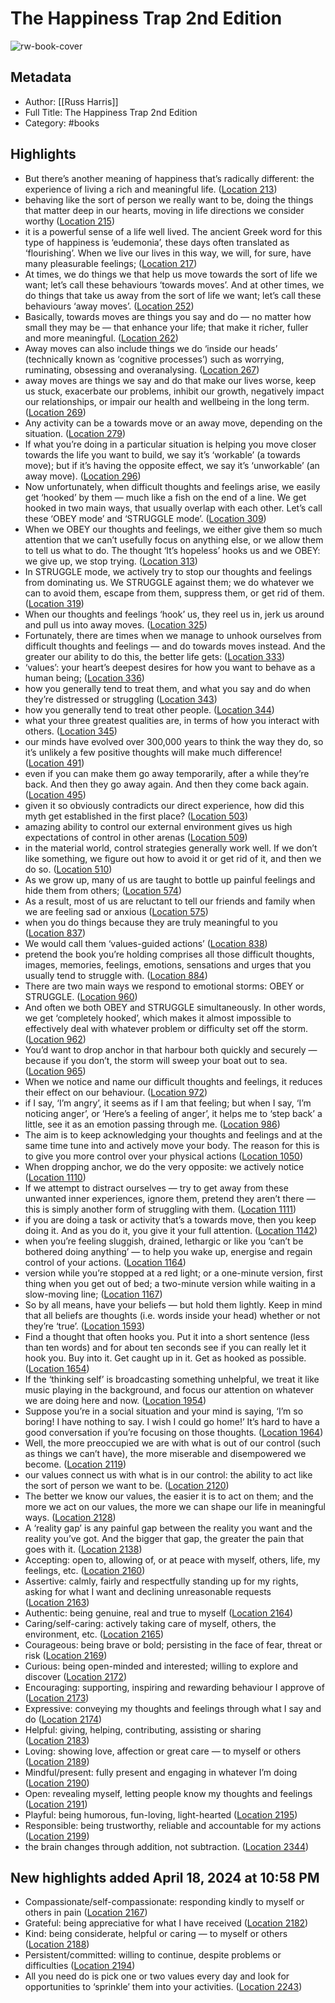 # The Happiness Trap 2nd Edition

![rw-book-cover](https://m.media-amazon.com/images/I/71+7Ruk4krL._SY160.jpg)

## Metadata
- Author: [[Russ Harris]]
- Full Title: The Happiness Trap 2nd Edition
- Category: #books

## Highlights
- But there’s another meaning of happiness that’s radically different: the experience of living a rich and meaningful life. ([Location 213](https://readwise.io/to_kindle?action=open&asin=B098TK7QYM&location=213))
- behaving like the sort of person we really want to be, doing the things that matter deep in our hearts, moving in life directions we consider worthy ([Location 215](https://readwise.io/to_kindle?action=open&asin=B098TK7QYM&location=215))
- it is a powerful sense of a life well lived. The ancient Greek word for this type of happiness is ‘eudemonia’, these days often translated as ‘flourishing’. When we live our lives in this way, we will, for sure, have many pleasurable feelings; ([Location 217](https://readwise.io/to_kindle?action=open&asin=B098TK7QYM&location=217))
- At times, we do things we that help us move towards the sort of life we want; let’s call these behaviours ‘towards moves’. And at other times, we do things that take us away from the sort of life we want; let’s call these behaviours ‘away moves’. ([Location 252](https://readwise.io/to_kindle?action=open&asin=B098TK7QYM&location=252))
- Basically, towards moves are things you say and do — no matter how small they may be — that enhance your life; that make it richer, fuller and more meaningful. ([Location 262](https://readwise.io/to_kindle?action=open&asin=B098TK7QYM&location=262))
- Away moves can also include things we do ‘inside our heads’ (technically known as ‘cognitive processes’) such as worrying, ruminating, obsessing and overanalysing. ([Location 267](https://readwise.io/to_kindle?action=open&asin=B098TK7QYM&location=267))
- away moves are things we say and do that make our lives worse, keep us stuck, exacerbate our problems, inhibit our growth, negatively impact our relationships, or impair our health and wellbeing in the long term. ([Location 269](https://readwise.io/to_kindle?action=open&asin=B098TK7QYM&location=269))
- Any activity can be a towards move or an away move, depending on the situation. ([Location 279](https://readwise.io/to_kindle?action=open&asin=B098TK7QYM&location=279))
- If what you’re doing in a particular situation is helping you move closer towards the life you want to build, we say it’s ‘workable’ (a towards move); but if it’s having the opposite effect, we say it’s ‘unworkable’ (an away move). ([Location 296](https://readwise.io/to_kindle?action=open&asin=B098TK7QYM&location=296))
- Now unfortunately, when difficult thoughts and feelings arise, we easily get ‘hooked’ by them — much like a fish on the end of a line. We get hooked in two main ways, that usually overlap with each other. Let’s call these ‘OBEY mode’ and ‘STRUGGLE mode’. ([Location 309](https://readwise.io/to_kindle?action=open&asin=B098TK7QYM&location=309))
- When we OBEY our thoughts and feelings, we either give them so much attention that we can’t usefully focus on anything else, or we allow them to tell us what to do. The thought ‘It’s hopeless’ hooks us and we OBEY: we give up, we stop trying. ([Location 313](https://readwise.io/to_kindle?action=open&asin=B098TK7QYM&location=313))
- In STRUGGLE mode, we actively try to stop our thoughts and feelings from dominating us. We STRUGGLE against them; we do whatever we can to avoid them, escape from them, suppress them, or get rid of them. ([Location 319](https://readwise.io/to_kindle?action=open&asin=B098TK7QYM&location=319))
- When our thoughts and feelings ‘hook’ us, they reel us in, jerk us around and pull us into away moves. ([Location 325](https://readwise.io/to_kindle?action=open&asin=B098TK7QYM&location=325))
- Fortunately, there are times when we manage to unhook ourselves from difficult thoughts and feelings — and do towards moves instead. And the greater our ability to do this, the better life gets: ([Location 333](https://readwise.io/to_kindle?action=open&asin=B098TK7QYM&location=333))
- ‘values’: your heart’s deepest desires for how you want to behave as a human being; ([Location 336](https://readwise.io/to_kindle?action=open&asin=B098TK7QYM&location=336))
- how you generally tend to treat them, and what you say and do when they’re distressed or struggling ([Location 343](https://readwise.io/to_kindle?action=open&asin=B098TK7QYM&location=343))
- how you generally tend to treat other people. ([Location 344](https://readwise.io/to_kindle?action=open&asin=B098TK7QYM&location=344))
- what your three greatest qualities are, in terms of how you interact with others. ([Location 345](https://readwise.io/to_kindle?action=open&asin=B098TK7QYM&location=345))
- our minds have evolved over 300,000 years to think the way they do, so it’s unlikely a few positive thoughts will make much difference! ([Location 491](https://readwise.io/to_kindle?action=open&asin=B098TK7QYM&location=491))
- even if you can make them go away temporarily, after a while they’re back. And then they go away again. And then they come back again. ([Location 495](https://readwise.io/to_kindle?action=open&asin=B098TK7QYM&location=495))
- given it so obviously contradicts our direct experience, how did this myth get established in the first place? ([Location 503](https://readwise.io/to_kindle?action=open&asin=B098TK7QYM&location=503))
- amazing ability to control our external environment gives us high expectations of control in other arenas ([Location 509](https://readwise.io/to_kindle?action=open&asin=B098TK7QYM&location=509))
- in the material world, control strategies generally work well. If we don’t like something, we figure out how to avoid it or get rid of it, and then we do so. ([Location 510](https://readwise.io/to_kindle?action=open&asin=B098TK7QYM&location=510))
- As we grow up, many of us are taught to bottle up painful feelings and hide them from others; ([Location 574](https://readwise.io/to_kindle?action=open&asin=B098TK7QYM&location=574))
- As a result, most of us are reluctant to tell our friends and family when we are feeling sad or anxious ([Location 575](https://readwise.io/to_kindle?action=open&asin=B098TK7QYM&location=575))
- when you do things because they are truly meaningful to you ([Location 837](https://readwise.io/to_kindle?action=open&asin=B098TK7QYM&location=837))
- We would call them ‘values-guided actions’ ([Location 838](https://readwise.io/to_kindle?action=open&asin=B098TK7QYM&location=838))
- pretend the book you’re holding comprises all those difficult thoughts, images, memories, feelings, emotions, sensations and urges that you usually tend to struggle with. ([Location 884](https://readwise.io/to_kindle?action=open&asin=B098TK7QYM&location=884))
- There are two main ways we respond to emotional storms: OBEY or STRUGGLE. ([Location 960](https://readwise.io/to_kindle?action=open&asin=B098TK7QYM&location=960))
- And often we both OBEY and STRUGGLE simultaneously. In other words, we get ‘completely hooked’, which makes it almost impossible to effectively deal with whatever problem or difficulty set off the storm. ([Location 962](https://readwise.io/to_kindle?action=open&asin=B098TK7QYM&location=962))
- You’d want to drop anchor in that harbour both quickly and securely — because if you don’t, the storm will sweep your boat out to sea. ([Location 965](https://readwise.io/to_kindle?action=open&asin=B098TK7QYM&location=965))
- When we notice and name our difficult thoughts and feelings, it reduces their effect on our behaviour. ([Location 972](https://readwise.io/to_kindle?action=open&asin=B098TK7QYM&location=972))
- if I say, ‘I’m angry’, it seems as if I am that feeling; but when I say, ‘I’m noticing anger’, or ‘Here’s a feeling of anger’, it helps me to ‘step back’ a little, see it as an emotion passing through me. ([Location 986](https://readwise.io/to_kindle?action=open&asin=B098TK7QYM&location=986))
- The aim is to keep acknowledging your thoughts and feelings and at the same time tune into and actively move your body. The reason for this is to give you more control over your physical actions ([Location 1050](https://readwise.io/to_kindle?action=open&asin=B098TK7QYM&location=1050))
- When dropping anchor, we do the very opposite: we actively notice ([Location 1110](https://readwise.io/to_kindle?action=open&asin=B098TK7QYM&location=1110))
- If we attempt to distract ourselves — try to get away from these unwanted inner experiences, ignore them, pretend they aren’t there — this is simply another form of struggling with them. ([Location 1111](https://readwise.io/to_kindle?action=open&asin=B098TK7QYM&location=1111))
- if you are doing a task or activity that’s a towards move, then you keep doing it. And as you do it, you give it your full attention. ([Location 1142](https://readwise.io/to_kindle?action=open&asin=B098TK7QYM&location=1142))
- when you’re feeling sluggish, drained, lethargic or like you ‘can’t be bothered doing anything’ — to help you wake up, energise and regain control of your actions. ([Location 1164](https://readwise.io/to_kindle?action=open&asin=B098TK7QYM&location=1164))
- version while you’re stopped at a red light; or a one-minute version, first thing when you get out of bed; a two-minute version while waiting in a slow-moving line; ([Location 1167](https://readwise.io/to_kindle?action=open&asin=B098TK7QYM&location=1167))
- So by all means, have your beliefs — but hold them lightly. Keep in mind that all beliefs are thoughts (i.e. words inside your head) whether or not they’re ‘true’. ([Location 1593](https://readwise.io/to_kindle?action=open&asin=B098TK7QYM&location=1593))
- Find a thought that often hooks you. Put it into a short sentence (less than ten words) and for about ten seconds see if you can really let it hook you. Buy into it. Get caught up in it. Get as hooked as possible. ([Location 1654](https://readwise.io/to_kindle?action=open&asin=B098TK7QYM&location=1654))
- If the ‘thinking self’ is broadcasting something unhelpful, we treat it like music playing in the background, and focus our attention on whatever we are doing here and now. ([Location 1954](https://readwise.io/to_kindle?action=open&asin=B098TK7QYM&location=1954))
- Suppose you’re in a social situation and your mind is saying, ‘I’m so boring! I have nothing to say. I wish I could go home!’ It’s hard to have a good conversation if you’re focusing on those thoughts. ([Location 1964](https://readwise.io/to_kindle?action=open&asin=B098TK7QYM&location=1964))
- Well, the more preoccupied we are with what is out of our control (such as things we can’t have), the more miserable and disempowered we become. ([Location 2119](https://readwise.io/to_kindle?action=open&asin=B098TK7QYM&location=2119))
- our values connect us with what is in our control: the ability to act like the sort of person we want to be. ([Location 2120](https://readwise.io/to_kindle?action=open&asin=B098TK7QYM&location=2120))
- The better we know our values, the easier it is to act on them; and the more we act on our values, the more we can shape our life in meaningful ways. ([Location 2128](https://readwise.io/to_kindle?action=open&asin=B098TK7QYM&location=2128))
- A ‘reality gap’ is any painful gap between the reality you want and the reality you’ve got. And the bigger that gap, the greater the pain that goes with it. ([Location 2138](https://readwise.io/to_kindle?action=open&asin=B098TK7QYM&location=2138))
- Accepting: open to, allowing of, or at peace with myself, others, life, my feelings, etc. ([Location 2160](https://readwise.io/to_kindle?action=open&asin=B098TK7QYM&location=2160))
- Assertive: calmly, fairly and respectfully standing up for my rights, asking for what I want and declining unreasonable requests ([Location 2163](https://readwise.io/to_kindle?action=open&asin=B098TK7QYM&location=2163))
- Authentic: being genuine, real and true to myself ([Location 2164](https://readwise.io/to_kindle?action=open&asin=B098TK7QYM&location=2164))
- Caring/self-caring: actively taking care of myself, others, the environment, etc. ([Location 2165](https://readwise.io/to_kindle?action=open&asin=B098TK7QYM&location=2165))
- Courageous: being brave or bold; persisting in the face of fear, threat or risk ([Location 2169](https://readwise.io/to_kindle?action=open&asin=B098TK7QYM&location=2169))
- Curious: being open-minded and interested; willing to explore and discover ([Location 2172](https://readwise.io/to_kindle?action=open&asin=B098TK7QYM&location=2172))
- Encouraging: supporting, inspiring and rewarding behaviour I approve of ([Location 2173](https://readwise.io/to_kindle?action=open&asin=B098TK7QYM&location=2173))
- Expressive: conveying my thoughts and feelings through what I say and do ([Location 2174](https://readwise.io/to_kindle?action=open&asin=B098TK7QYM&location=2174))
- Helpful: giving, helping, contributing, assisting or sharing ([Location 2183](https://readwise.io/to_kindle?action=open&asin=B098TK7QYM&location=2183))
- Loving: showing love, affection or great care — to myself or others ([Location 2189](https://readwise.io/to_kindle?action=open&asin=B098TK7QYM&location=2189))
- Mindful/present: fully present and engaging in whatever I’m doing ([Location 2190](https://readwise.io/to_kindle?action=open&asin=B098TK7QYM&location=2190))
- Open: revealing myself, letting people know my thoughts and feelings ([Location 2191](https://readwise.io/to_kindle?action=open&asin=B098TK7QYM&location=2191))
- Playful: being humorous, fun-loving, light-hearted ([Location 2195](https://readwise.io/to_kindle?action=open&asin=B098TK7QYM&location=2195))
- Responsible: being trustworthy, reliable and accountable for my actions ([Location 2199](https://readwise.io/to_kindle?action=open&asin=B098TK7QYM&location=2199))
- the brain changes through addition, not subtraction. ([Location 2344](https://readwise.io/to_kindle?action=open&asin=B098TK7QYM&location=2344))
## New highlights added April 18, 2024 at 10:58 PM
- Compassionate/self-compassionate: responding kindly to myself or others in pain ([Location 2167](https://readwise.io/to_kindle?action=open&asin=B098TK7QYM&location=2167))
- Grateful: being appreciative for what I have received ([Location 2182](https://readwise.io/to_kindle?action=open&asin=B098TK7QYM&location=2182))
- Kind: being considerate, helpful or caring — to myself or others ([Location 2188](https://readwise.io/to_kindle?action=open&asin=B098TK7QYM&location=2188))
- Persistent/committed: willing to continue, despite problems or difficulties ([Location 2194](https://readwise.io/to_kindle?action=open&asin=B098TK7QYM&location=2194))
- All you need do is pick one or two values every day and look for opportunities to ‘sprinkle’ them into your activities. ([Location 2243](https://readwise.io/to_kindle?action=open&asin=B098TK7QYM&location=2243))
